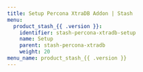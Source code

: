 ```yaml
---
title: Setup Percona XtraDB Addon | Stash
menu:
  product_stash_{{ .version }}:
    identifier: stash-percona-xtradb-setup
    name: Setup
    parent: stash-percona-xtradb
    weight: 20
menu_name: product_stash_{{ .version }}
---
```


